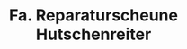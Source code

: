 ---
title: "Fa. Reparaturscheune Hutschenreiter"
url: /hessisch-lichtenau/fa-reparaturscheune-hutschenreiter/
shop: Autowerkstatt
---